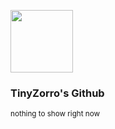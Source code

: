 <img src="https://tinyfox.dev/host/belly.png" width="100" height="100"></img>
### TinyZorro's Github

<sub>nothing to show right now</sub>
